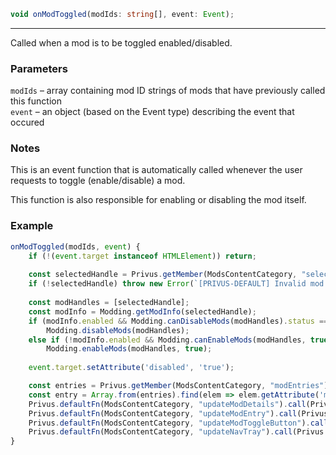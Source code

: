```ts
void onModToggled(modIds: string[], event: Event);
```

<hr>

Called when a mod is to be toggled enabled/disabled.

### Parameters

`modIds` &ndash; array containing mod ID strings of mods that have previously called this function <br>
`event`  &ndash; an object (based on the Event type) describing the event that occured <br>

### Notes

This is an event function that is automatically called whenever the user requests to toggle (enable/disable) a mod.

This function is also responsible for enabling or disabling the mod itself.

### Example

```js
onModToggled(modIds, event) {
    if (!(event.target instanceof HTMLElement)) return;
    
    const selectedHandle = Privus.getMember(ModsContentCategory, "selectedModHandle");
    if (!selectedHandle) throw new Error(`[PRIVUS-DEFAULT] Invalid mod handle '${selectedHandle}'`);
    
    const modHandles = [selectedHandle];
    const modInfo = Modding.getModInfo(selectedHandle);
    if (modInfo.enabled && Modding.canDisableMods(modHandles).status == 0) 
        Modding.disableMods(modHandles);
    else if (!modInfo.enabled && Modding.canEnableMods(modHandles, true).status == 0)
        Modding.enableMods(modHandles, true);
        
    event.target.setAttribute('disabled', 'true');

    const entries = Privus.getMember(ModsContentCategory, "modEntries");
    const entry = Array.from(entries).find(elem => elem.getAttribute('mod-handle') === selectedHandle.toString());
    Privus.defaultFn(ModsContentCategory, "updateModDetails").call(Privus.getInstance(ModsContentCateogry), selectedHandle);
    Privus.defaultFn(ModsContentCategory, "updateModEntry").call(Privus.getInstance(ModsContentCateogry), selectedHandle, entry);
    Privus.defaultFn(ModsContentCategory, "updateModToggleButton").call(Privus.getInstance(ModsContentCateogry), selectedHandle);
    Privus.defaultFn(ModsContentCategory, "updateNavTray").call(Privus.getInstance(ModsContentCategory));
}
```

